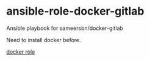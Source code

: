 # ansible-role-docker-gitlab
Ansible playbook for sameersbn/docker-gitlab

Need to install docker before.

[docker role](https://github.com/jdauphant/ansible-role-docker)